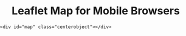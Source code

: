 <html lang="en">
<head>
<meta charset="utf-8">

<!-- The following script will the mobile browser to disable unwanted scaling of the page and set it to its actual size -->
<meta name="viewport" content="width=device-width, initial-scale=1.0, maximum-scale=1.0, user-scalable=no" />

<!-- Step 1. Paste Leaflet CSS here -->
<link rel="stylesheet" href="https://unpkg.com/leaflet@1.7.1/dist/leaflet.css"
integrity="sha512-xodZBNTC5n17Xt2atTPuE1HxjVMSvLVW9ocqUKLsCC5CXdbqCmblAshOMAS6/keqq/sMZMZ19scR4PsZChSR7A=="
crossorigin=""/>

<!-- Step 2. Paste Leaflet JS here -->
<script src="https://unpkg.com/leaflet@1.7.1/dist/leaflet.js" integrity="sha512-XQoYMqMTK8LvdxXYG3nZ448hOEQiglfqkJs1NOQV44cWnUrBc8PkAOcXy20w0vlaXaVUearIOBhiXZ5V3ynxwA==" crossorigin=""></script>

<style>
    /* These styles will help prepare the map for mobile view */
    body {
        padding: 0;
        margin: 0;
    }
    html, body, #map {
        height: 100%;
        width: 100vw;
    }

    /* Natalia's custom styles for easier viewing */
    .container {
        margin-left: 15px;
        margin-right: 15px;
        text-align: center;
    }

    .centerobject {
        display: block;
        margin-left: auto;
        margin-right: auto;
    }
  </style>

<title> Mobile Browser Map </title>
</head>

<body>
    <div class="container">
        <h1>Leaflet Map for Mobile Browsers</h1>
    </div>

    <div id="map" class="centerobject"></div>

  <!-- YOUR JAVASCRIPT HERE -->
  <script type="text/javascript">
    
    // Initialize the map showing the entire world (empty container)
    let map = L.map('map').fitWorld();

    // Populate the map window with the map
    L.tileLayer('https://tile.thunderforest.com/neighbourhood/{z}/{x}/{y}.png?apikey=e6af7839f94a43428e202e1290e0a2be', {
        attribution: 'Map data &copy; <a href="https://manage.thunderforest.com">Thunderforest</a> contributors, Imagery © <a href="https://manage.thunderforest.com/">Thunderforest</a>',
        maxZoom: 18,
        tileSize: 512,
        zoomOffset: -1,
    }).addTo(map);

    // Geolocation - Leaflet will automatically zoom the map to the detected location.
    // As soon as the user agrees to share his or her location and it’s detected by the browser, the map will set the view to it.
    map.locate({setView: true, maxZoom: 16});

    // Setting up a location marker through an event listener, showing accuracy in a popup:
    function onLocationFound(e) {
        let radius = e.accuracy;

        L.marker(e.latlng).addTo(map)
            .bindPopup(`You are within ${radius} meters from this point...`).openPopup();

        L.circle(e.latlng, radius).addTo(map);
    }

    map.on('locationfound', onLocationFound);

    // Generating an error if the geolocation fails:
    function onLocationError(e) {
        alert(e.message);
    }

    map.on('locationerror', onLocationError);

    // If you have setView option set to true and the geolocation failed, it will set the view to the whole world.
  </script>
</body>
</html>
